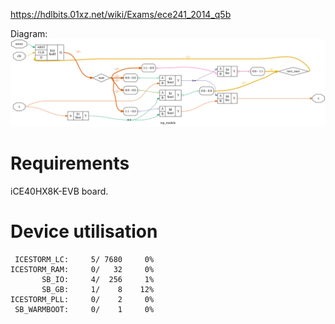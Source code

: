 https://hdlbits.01xz.net/wiki/Exams/ece241_2014_q5b

Diagram:\
![](diagram.svg)

# Requirements

iCE40HX8K-EVB board.

# Device utilisation

```
 ICESTORM_LC:     5/ 7680     0%
ICESTORM_RAM:     0/   32     0%
       SB_IO:     4/  256     1%
       SB_GB:     1/    8    12%
ICESTORM_PLL:     0/    2     0%
 SB_WARMBOOT:     0/    1     0%
```